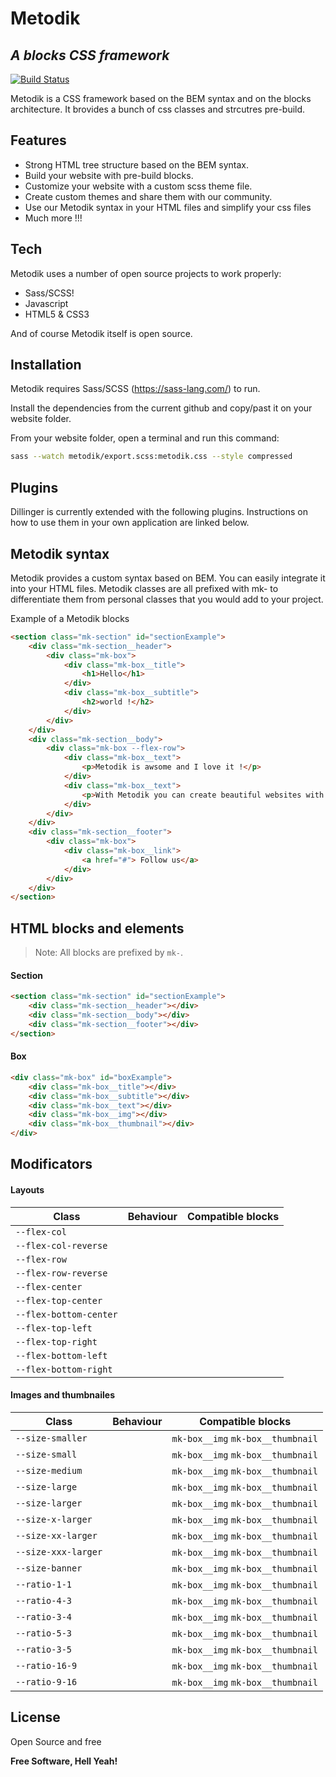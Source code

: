 # Metodik
## _A blocks CSS framework_


[![Build Status](https://travis-ci.org/joemccann/dillinger.svg?branch=master)](https://travis-ci.org/joemccann/dillinger)

Metodik is a CSS framework based on the BEM syntax and on the blocks architecture. It brovides a bunch of css classes and strcutres pre-build.

## Features

- Strong HTML tree structure based on the BEM syntax.
- Build your website with pre-build blocks.
- Customize your website with a custom scss theme file.
- Create custom themes and share them with our community.
- Use our Metodik syntax in your HTML files and simplify your css files
- Much more !!!


## Tech

Metodik uses a number of open source projects to work properly:

- Sass/SCSS!
- Javascript
- HTML5 & CSS3

And of course Metodik itself is open source.

## Installation

Metodik requires Sass/SCSS (https://sass-lang.com/) to run.

Install the dependencies from the current github and copy/past it on your website folder.

From your website folder, open a terminal and run this command:
```bash
sass --watch metodik/export.scss:metodik.css --style compressed
```

## Plugins

Dillinger is currently extended with the following plugins.
Instructions on how to use them in your own application are linked below.

## Metodik syntax
Metodik provides a custom syntax based on BEM. You can easily integrate it into your HTML files. Metodik classes are all prefixed with mk- to differentiate them from personal classes that you would add to your project.


Example of a Metodik blocks
```html
<section class="mk-section" id="sectionExample">
    <div class="mk-section__header">
        <div class="mk-box">
            <div class="mk-box__title">
                <h1>Hello</h1>
            </div>
            <div class="mk-box__subtitle">
                <h2>world !</h2>
            </div>
        </div>
    </div>
    <div class="mk-section__body">
        <div class="mk-box --flex-row">
            <div class="mk-box__text">
                <p>Metodik is awsome and I love it !</p>
            </div>
            <div class="mk-box__text">
                <p>With Metodik you can create beautiful websites with very little css code.</p>
            </div>
        </div>
    </div>
    <div class="mk-section__footer">
        <div class="mk-box">
            <div class="mk-box__link">
                <a href="#"> Follow us</a>
            </div>
        </div>
    </div>
</section>
```

## HTML blocks and elements

> Note: All blocks are prefixed by `mk-`.
#### Section
```html
<section class="mk-section" id="sectionExample">
    <div class="mk-section__header"></div>
    <div class="mk-section__body"></div>
    <div class="mk-section__footer"></div>
</section>
```

#### Box
```html
<div class="mk-box" id="boxExample">
    <div class="mk-box__title"></div>
    <div class="mk-box__subtitle"></div>
    <div class="mk-box__text"></div>
    <div class="mk-box__img"></div>
    <div class="mk-box__thumbnail"></div>
</div>
```

## Modificators
#### Layouts
| Class | Behaviour | Compatible blocks|
| ------ | ------ | ------ |
| `--flex-col`| | |
| `--flex-col-reverse`| | |
| `--flex-row`| | |
| `--flex-row-reverse`| | |
| `--flex-center`| | |
| `--flex-top-center`| | |
| `--flex-bottom-center`| | |
| `--flex-top-left`| | |
| `--flex-top-right`| | |
| `--flex-bottom-left`| | |
| `--flex-bottom-right`| | |

#### Images and thumbnailes
| Class | Behaviour | Compatible blocks|
| ------ | ------ | ------ |
| `--size-smaller`| |`mk-box__img` `mk-box__thumbnail` |
| `--size-small`| |`mk-box__img` `mk-box__thumbnail` |
| `--size-medium`| |`mk-box__img` `mk-box__thumbnail` |
| `--size-large`| |`mk-box__img` `mk-box__thumbnail` |
| `--size-larger`| |`mk-box__img` `mk-box__thumbnail` |
| `--size-x-larger`| |`mk-box__img` `mk-box__thumbnail` |
| `--size-xx-larger`| |`mk-box__img` `mk-box__thumbnail` |
| `--size-xxx-larger`| |`mk-box__img` `mk-box__thumbnail` |
| `--size-banner`| |`mk-box__img` `mk-box__thumbnail` |
| `--ratio-1-1`| |`mk-box__img` `mk-box__thumbnail` |
| `--ratio-4-3`| |`mk-box__img` `mk-box__thumbnail` |
| `--ratio-3-4`| |`mk-box__img` `mk-box__thumbnail` |
| `--ratio-5-3`| |`mk-box__img` `mk-box__thumbnail` |
| `--ratio-3-5`| |`mk-box__img` `mk-box__thumbnail` |
| `--ratio-16-9`| |`mk-box__img` `mk-box__thumbnail` |
| `--ratio-9-16`| |`mk-box__img` `mk-box__thumbnail` |


## License

Open Source and free

**Free Software, Hell Yeah!**
